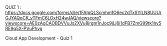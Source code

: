 QUIZ 1 : https://docs.google.com/forms/d/e/1FAIpQLScmhm1O6ec2dTxSYILN8UUUrGJYAQoCK_vTFmC6LOxH24wJAQ/viewscore?viewscore=AE0zAgCAOBDVVuJs2XVu8jrgm1nJoc9jLj6i1dFB7ZmG99tk1hy5RE9q5X-PVuPhvg



Cloud App Development - Quiz 1
